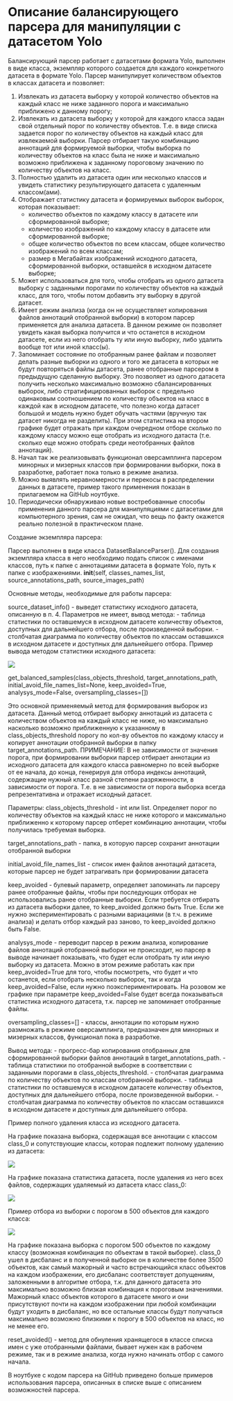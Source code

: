 # Описание балансирующего парсера для манипуляции с датасетом Yolo

Балансирующий парсер работает с датасетами формата Yolo, выполнен в виде класса, экземпляр которого создается для каждого конкретного датасета в формате Yolo. Парсер манипулирует количеством объектов в классах датасета и позволяет:

1. Извлекать из датасета выборку у которой количество объектов на каждый класс не ниже заданного порога и максимально приближено к данному порогу;
2. Извлекать из датасета выборку у которой для каждого класса задан свой отдельный порог по количеству объектов. Т.е. в виде списка задается порог по количеству объектов на каждый класс для извлекаемой выборки. Парсер отбирает такую комбинацию аннотаций для формируемой выборки, чтобы выборка по количеству объектов на класс была не ниже и максимально возможно приближена к заданному пороговому значению по количеству объектов на класс.
3. Полностью удалить из датасета один или несколько классов и увидеть статистику результирующего датасета с удаленным классом(ами).
4. Отображает статистику датасета и формируемых выборок выборок, которая показывает:
    - количество объектов по каждому классу в датасете или сформированной выборке;
    - количество изображений по каждому классу в датасете или сформированной выборке;
    - общее количество объектов по всем классам, общее количество изображений по всем классам;
    - размер в Мегабайтах изображений исходного датасета, сформированной выборки, оставшейся в исходном датасете выборке;
5. Может использоваться для того, чтобы отобрать из одного датасета выборку с заданными порогами по количеству объектов на каждый класс, для того, чтобы потом добавить эту выборку в другой датасет.
6. Имеет режим анализа (когда он не осуществляет копирования файлов аннотаций отобранной выборки) в котором парсер применяется для анализа датасета. В данном режиме он позволяет увидеть какая выборка получится и что останется в исходном датасете, если из него отобрать ту или иную выборку, либо удалить вообще тот или иной класс(ы).
7. Запоминает состояние по отобранным ранее файлам и позволяет делать разные выборки из одного и того же датасета в которых не будут повторяться файлы датасета, ранее отобранные парсером в предыдущую сделанную выборку. Это позволяет из одного датасета получить несколько максимально возможно сбалансированных выборок, либо стратифицированных выборок с предельно одинаковым соотношением по количеству объектов на класс в каждой как в исходном датасете, что полезно когда датасет большой и модель нужно будет обучать частями (вручную так датасет никогда не разделить). При этом статистика на втором графике будет отражать при каждом очередном отборе сколько по каждому классу можно еще отобрать из исходного датаста (т.е. сколько еще можно отобрать среди неотобранных файлов аннотаций).
8. Начал так же реализовывать функционал оверсамплинга парсером минорных и мизерных классов при формировании выборки, пока в разработке, работает пока только в режиме анализа.
9. Можно выявлять неравномерности и перекосы в распределении данных в датасете, пример такого применения показан в прилагаемом на GitHub ноутбуке.
10. Периодически обнаруживаю новые востребованные способы применения данного парсера для манипуляциями с датасетами для компьютерного зрения, сам не ожидал, что вещь по факту окажется реально полезной в практическом плане.

Создание экземпляра парсера:

Парсер выполнен в виде класса DatasetBalanceParser(). Для создания экземпляра класса в него необходимо подать список с именами классов, путь к папке с аннотациями датасета в формате Yolo, путь к папке с изображениями. 
__init__(self, classes_names_list, source_annotations_path, source_images_path)

Основные методы, необходимые для работы парсера:

source_dataset_info() - выведет статистику исходного датасета, описанную в п. 4.
Параметров не имеет, вывод метода:
    - таблица статистики по оставшемуся в исходном датасете количеству объектов, доступных для дальнейшего отбора, после произведенной выборки.
    - столбчатая диаграмма по количеству объектов по классам оставшихся в исходном датасете и доступных для дальнейшего отбора.
Пример вывода методом статистики исходного датасета:

![](./DocsImg/stat_source.png)

get_balanced_samples(class_objects_threshold, target_annotations_path, initial_avoid_file_names_list=None, keep_avoided=True, analysys_mode=False, oversampling_classes=[])

Это основной применяемый метод для формирования выборок из датасета. Данный метод отбирает выборку аннотаций из датасета с количеством объектов на каждый класс не ниже, но максимально насколько возможно приближенную к указанному в class_objects_threshold порогу по кол-ву объектов по каждому классу и копирует аннотации отобранной выборки в папку target_annotations_path. 
ПРИМЕЧАНИЕ:
В не зависимости от значения порога, при формировании выборки парсер отбирает аннотации из исходного датасета для каждого класса равномерно по всей выборке от ее начала, до конца, генерируя для отбора индексы аннотаций, содержащие нужный класс разной степени разряженности, в зависимости от порога. Т.е. в не зависимости от порога выборка всегда репрезентативна и отражает исходный датасет.

Параметры:
class_objects_threshold - int или list. Определяет порог по количеству объектов на каждый класс не ниже которого и максимально приближенно к которому парсер отберет комбинацию аннотации, чтобы получилась требуемая выборка.

target_annotations_path - папка, в которую парсер сохранит аннотации отобранной выборки

initial_avoid_file_names_list - список имен файлов аннотаций датасета, которые парсер не будет затрагивать при формировании датасета

keep_avoided - булевый параметр, определяет запоминать ли парсеру ранее отобранные файлы, чтобы при последующих отборах не использовались ранее отобранные выборки. Если требуется отбирать из датасета выборки далее, то keep_avoided должно быть True. Если же нужно экспериментировать с разными вариациями (в т.ч. в режиме анализа) и делать отбор каждый раз заново, то keep_avoided должно быть False.

analysys_mode - переводит парсер в режим анализа, копирование файлов аннотаций отобранной выборки не происходит, но парсер в выводе начинает показывать, что будет если отобрать ту или иную выборку из датасета. Можно в этом режиме работать как при keep_avoided=True для того, чтобы посмотреть, что будет и что останется, если отобрать несколько выборок, так и когда keep_avoided=False, если нужно поэкспериментировать. На розовом же графике при параметре keep_avoided=False будет всегда показываться статистика исходного датасета, т.к. парсер не запоминает отобранные файлы.

oversampling_classes=[] - классы, аннотации по которым нужно размножать в режиме оверсамплинга, предназначен для минорных и мизерных классов, функционал пока в разработке.

Вывод метода:
    - прогресс-бар копирования отобранных для сформированной выборки файлов аннотаций в target_annotations_path.
    - таблица статистики по отобранной выборке в соответствии с заданными порогами в class_objects_threshold.
    - столбчатая диаграмма по количеству объектов по классам отобранной выборки.
    - таблица статистики по оставшемуся в исходном датасете количеству объектов, доступных для дальнейшего отбора, после произведенной выборки.
    - столбчатая диаграмма по количеству объектов по классам оставшихся в исходном датасете и доступных для дальнейшего отбора. 

Пример полного удаления класса из исходного датасета.

На графике показана выборка, содержащая все аннотации с классом class_0 и сопутствующие классы, которая подлежит полному удалению из датасета:

![](./DocsImg/class_0_remove.png)

На графике показана статистика датасета, после удаления из него всех файлов, содержащих удаляемый из датасета класс class_0:

![](./DocsImg/class_0_remove_objects_remain.png)

Пример отбора из выборки с порогом в 500 объектов для каждого класса:

![](./DocsImg/select_500.png)

На графике показана выборка с порогом 500 объектов по каждому классу (возможная комбинация по объектам в такой выборке).
class_0 ушел в дисбаланс и в полученной выборке он в количестве более 3500 объектов, как самый мажорный и часто встречающийся класс объектов на каждом изображении, его дисбаланс соответствует допущениям, заложенными в алгоритме отбора, т.к. для данного датасета это максимально возможно близкая комбинация к пороговым значениями. Мажорный класс объектов которого в датасете много и они присутствуют почти на каждом изображении при любой комбинации будут уходить в дисбаланс, но все остальные классы будут получаться максимально возможно близкими к порогу в 500 объектов на класс, но не менее его. 

reset_avoided() - метод для обнуления хранящегося в классе списка имен с уже отобранными файлами, бывает нужен как в рабочем режиме, так и в режиме анализа, когда нужно начинать отбор с самого начала.

В ноутбуке с кодом парсера на GitHub приведено больше примеров использования парсера, описанных в списке выше с описанием возможностей парсера.





